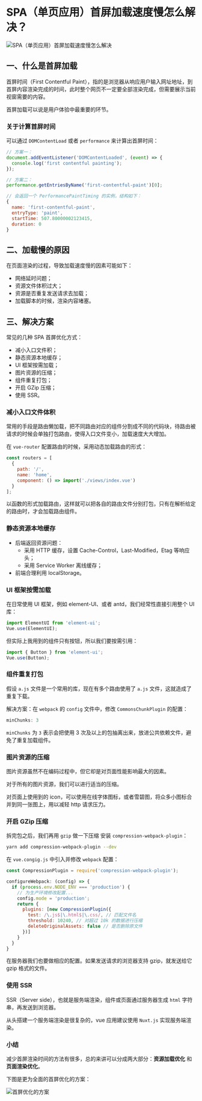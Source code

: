 # SPA（单页应用）首屏加载速度慢怎么解决？

![SPA（单页应用）首屏加载速度慢怎么解决](/docs/images/interview/first-page-time.png)

## 一、什么是首屏加载

首屏时间（First Contentful Paint），指的是浏览器从响应用户输入网址地址，到首屏内容渲染完成的时间，此时整个网页不一定要全部渲染完成，但需要展示当前视窗需要的内容。

首屏加载可以说是用户体验中最重要的环节。

### 关于计算首屏时间

可以通过 `DOMContentLoad` 或者 `performance` 来计算出首屏时间：

``` js
// 方案一：
document.addEventListener('DOMContentLoaded', (event) => {
  console.log('first contentful painting');
});

// 方案二：
performance.getEntriesByName('first-contentful-paint')[0];

// 会返回一个 PerformancePaintTiming 的实例，结构如下：
{
  name: 'first-contentful-paint',
  entryType: 'paint',
  startTime: 507.80000002123415,
  duration: 0
}
```

## 二、加载慢的原因

在页面渲染的过程，导致加载速度慢的因素可能如下：

- 网络延时问题；
- 资源文件体积过大；
- 资源是否重复发送请求去加载；
- 加载脚本的时候，渲染内容堵塞。

## 三、解决方案

常见的几种 SPA 首屏优化方式：

- 减小入口文件积；
- 静态资源本地缓存；
- UI 框架按需加载；
- 图片资源的压缩；
- 组件重复打包；
- 开启 GZip 压缩；
- 使用 SSR。

### 减小入口文件体积

常用的手段是路由懒加载，把不同路由对应的组件分割成不同的代码块，待路由被请求的时候会单独打包路由，使得入口文件变小，加载速度大大增加。

在 `vue-router` 配置路由的时候，采用动态加载路由的形式：

``` js
const routers = [
  {
    path: '/',
    name: 'home',
    component: () => import('./views/index.vue')
  }
];
```

以函数的形式加载路由，这样就可以把各自的路由文件分别打包，只有在解析给定的路由时，才会加载路由组件。

### 静态资源本地缓存

- 后端返回资源问题：
  - 采用 HTTP 缓存，设置 Cache-Control，Last-Modified，Etag 等响应头；
  - 采用 Service Worker 离线缓存；
- 前端合理利用 localStorage。

### UI 框架按需加载

在日常使用 UI 框架，例如 element-UI、或者 antd，我们经常性直接引用整个 UI 库：

``` js
import ElementUI from 'element-ui';
Vue.use(ElementUI);
```

但实际上我用到的组件只有按钮，所以我们要按需引用：

``` js
import { Button } from 'element-ui';
Vue.use(Button);
```

### 组件重复打包

假设 `a.js` 文件是一个常用的库，现在有多个路由使用了 `a.js` 文件，这就造成了重复下载。

解决方案：在 `webpack` 的 `config` 文件中，修改 `CommonsChunkPlugin` 的配置：

``` js
minChunks: 3
```

`minChunks` 为 `3` 表示会把使用 3 次及以上的包抽离出来，放进公共依赖文件，避免了重复加载组件。

### 图片资源的压缩

图片资源虽然不在编码过程中，但它却是对页面性能影响最大的因素。

对于所有的图片资源，我们可以进行适当的压缩。

对页面上使用到的 icon，可以使用在线字体图标，或者雪碧图，将众多小图标合并到同一张图上，用以减轻 http 请求压力。

### 开启 GZip 压缩

拆完包之后，我们再用 `gzip` 做一下压缩 安装 `compression-webpack-plugin`：

``` bash
yarn add compression-webpack-plugin --dev
```

在 `vue.congig.js` 中引入并修改 `webpack` 配置：

``` js
const CompressionPlugin = require('compression-webpack-plugin');

configureWebpack: (config) => {
  if (process.env.NODE_ENV === 'production') {
    // 为生产环境修改配置...
    config.mode = 'production';
    return {
      plugins: [new CompressionPlugin({
        test: /\.js$|\.html$|\.css/, // 匹配文件名
        threshold: 10240, // 对超过 10k 的数据进行压缩
        deleteOriginalAssets: false // 是否删除原文件
      })]
    }
  }
}
```

在服务器我们也要做相应的配置。如果发送请求的浏览器支持 gzip，就发送给它 gzip 格式的文件。

### 使用 SSR

SSR（Server side），也就是服务端渲染，组件或页面通过服务器生成 `html` 字符串，再发送到浏览器。

从头搭建一个服务端渲染是很复杂的，vue 应用建议使用 `Nuxt.js` 实现服务端渲染。

### 小结

减少首屏渲染时间的方法有很多，总的来讲可以分成两大部分：**资源加载优化** 和 **页面渲染优化**。

下图是更为全面的首屏优化的方案：

![首屏优化的方案](/docs/images/interview/first-page-time-result.png)
